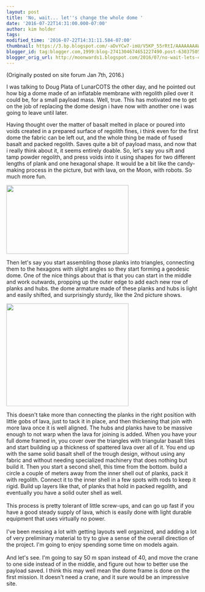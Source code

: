 ```yaml
---
layout: post
title: 'No, wait... let''s change the whole dome '
date: '2016-07-22T14:31:00.000-07:00'
author: kim holder
tags:
modified_time: '2016-07-22T14:31:11.584-07:00'
thumbnail: https://3.bp.blogspot.com/-aDvYCw7-imU/V5KP_55rRtI/AAAAAAAAWIw/fc0oW8z9ZtMcingjkdV580iNoU6SYL6AQCK4B/s72-c/how-to-make-gummy-alphabet-letters.jpg
blogger_id: tag:blogger.com,1999:blog-2741304674651227490.post-6303750590097374498
blogger_orig_url: http://moonwards1.blogspot.com/2016/07/no-wait-lets-change-whole-dome.html
---
```


(Originally posted on site forum Jan 7th, 2016.)

I was talking to Doug Plata of LunarCOTS the other day, and he pointed out how big a dome made of an inflatable membrane with regolith piled over it could be, for a small payload mass. Well, true. This has motivated me to get on the job of replacing the dome design i have now with another one i was going to leave until later.

Having thought over the matter of basalt melted in place or poured into voids created in a prepared surface of regolith fines, i think even for the first dome the fabric can be left out, and the whole thing be made of fused basalt and packed regolith. Saves quite a bit of payload mass, and now that i really think about it, it seems entirely doable. So, let's say you sift and tamp powder regolith, and press voids into it using shapes for two different lengths of plank and one hexagonal shape. It would be a bit like the candy-making process in the picture, but with lava, on the Moon, with robots. So much more fun.

<img border="0" height="180" src="https://3.bp.blogspot.com/-aDvYCw7-imU/V5KP_55rRtI/AAAAAAAAWIw/fc0oW8z9ZtMcingjkdV580iNoU6SYL6AQCK4B/s320/how-to-make-gummy-alphabet-letters.jpg" width="320" />

Then let's say you start assembling those planks into triangles, connecting them to the hexagons with slight angles so they start forming a geodesic dome. One of the nice things about that is that you can start in the middle and work outwards, propping up the outer edge to add each new row of planks and hubs. the dome armature made of these planks and hubs is light and easily shifted, and surprisingly sturdy, like the 2nd picture shows.

<img border="0" height="269" src="https://4.bp.blogspot.com/-NIlhMy36kec/V5KQCycMvRI/AAAAAAAAWI4/ug5a9uCSZ2gnpVYk64FZKa50ewjTw6dEwCK4B/s320/16_3v.jpg" width="320" />

This doesn't take more than connecting the planks in the right position with little gobs of lava, just to tack it in place, and then thickening that join with more lava once it is well aligned. The hubs and planks have to be massive enough to not warp when the lava for joining is added. When you have your full dome framed in, you cover over the triangles with triangular basalt tiles and start building up a thickness of spattered lava over all of it. You end up with the same solid basalt shell of the trough design, without using any fabric and without needing specialized machinery that does nothing but build it. Then you start a second shell, this time from the bottom. build a circle a couple of meters away from the inner shell out of planks, pack it with regolith. Connect it to the inner shell in a few spots with rods to keep it rigid. Build up layers like that, of planks that hold in packed regolith, and eventually you have a solid outer shell as well.<br /><br />This process is pretty tolerant of little screw-ups, and can go up fast if you have a good steady supply of lava, which is easily done with light durable equipment that uses virtually no power.<br /><br />I've been messing a lot with getting layouts well organized, and adding a lot of very preliminary material to try to give a sense of the overall direction of the project. I'm going to enjoy spending some time on models again.<br /><br />And let's see. I'm going to say 50 m span instead of 40, and move the crane to one side instead of in the middle, and figure out how to better use the payload saved. I think this may well mean the dome frame is done on the first mission. It doesn't need a crane, and it sure would be an impressive site.
